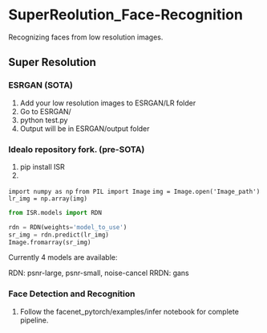 # SuperReolution_Face-Recognition
Recognizing faces from low resolution images.
## Super Resolution

### ESRGAN (SOTA)
1. Add your low resolution images to ESRGAN/LR folder
2. Go to ESRGAN/
3. python test.py
4. Output will be in ESRGAN/output folder

### Idealo repository fork. (pre-SOTA)
1. pip install ISR
2.
`import numpy as np`
`from PIL import Image`
`img = Image.open('Image_path')`
`lr_img = np.array(img)`

```python
from ISR.models import RDN

rdn = RDN(weights='model_to_use')
sr_img = rdn.predict(lr_img)
Image.fromarray(sr_img)

```

Currently 4 models are available:

RDN: psnr-large, psnr-small, noise-cancel
RRDN: gans

### Face Detection and Recognition

1. Follow the facenet_pytorch/examples/infer notebook for complete pipeline.


